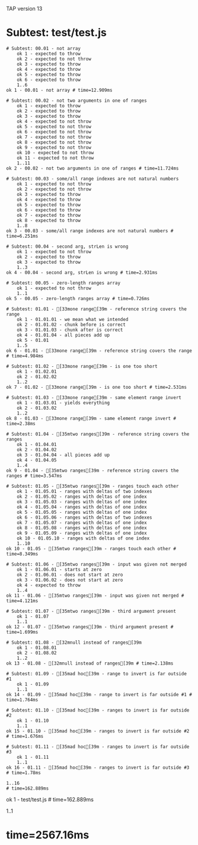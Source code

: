 TAP version 13
# Subtest: test/test.js
    # Subtest: 00.01 - not array
        ok 1 - expected to throw
        ok 2 - expected to not throw
        ok 3 - expected to throw
        ok 4 - expected to throw
        ok 5 - expected to throw
        ok 6 - expected to throw
        1..6
    ok 1 - 00.01 - not array # time=12.909ms
    
    # Subtest: 00.02 - not two arguments in one of ranges
        ok 1 - expected to throw
        ok 2 - expected to throw
        ok 3 - expected to throw
        ok 4 - expected to not throw
        ok 5 - expected to not throw
        ok 6 - expected to not throw
        ok 7 - expected to not throw
        ok 8 - expected to not throw
        ok 9 - expected to not throw
        ok 10 - expected to not throw
        ok 11 - expected to not throw
        1..11
    ok 2 - 00.02 - not two arguments in one of ranges # time=11.724ms
    
    # Subtest: 00.03 - some/all range indexes are not natural numbers
        ok 1 - expected to not throw
        ok 2 - expected to not throw
        ok 3 - expected to throw
        ok 4 - expected to throw
        ok 5 - expected to throw
        ok 6 - expected to throw
        ok 7 - expected to throw
        ok 8 - expected to throw
        1..8
    ok 3 - 00.03 - some/all range indexes are not natural numbers # time=6.251ms
    
    # Subtest: 00.04 - second arg, strLen is wrong
        ok 1 - expected to not throw
        ok 2 - expected to throw
        ok 3 - expected to throw
        1..3
    ok 4 - 00.04 - second arg, strLen is wrong # time=2.931ms
    
    # Subtest: 00.05 - zero-length ranges array
        ok 1 - expected to not throw
        1..1
    ok 5 - 00.05 - zero-length ranges array # time=0.726ms
    
    # Subtest: 01.01 - [33mone range[39m - reference string covers the range
        ok 1 - 01.01.01 - we mean what we intended
        ok 2 - 01.01.02 - chunk before is correct
        ok 3 - 01.01.03 - chunk after is correct
        ok 4 - 01.01.04 - all pieces add up
        ok 5 - 01.01
        1..5
    ok 6 - 01.01 - [33mone range[39m - reference string covers the range # time=4.984ms
    
    # Subtest: 01.02 - [33mone range[39m - is one too short
        ok 1 - 01.02.01
        ok 2 - 01.02.02
        1..2
    ok 7 - 01.02 - [33mone range[39m - is one too short # time=2.531ms
    
    # Subtest: 01.03 - [33mone range[39m - same element range invert
        ok 1 - 01.03.01 - yields everything
        ok 2 - 01.03.02
        1..2
    ok 8 - 01.03 - [33mone range[39m - same element range invert # time=2.38ms
    
    # Subtest: 01.04 - [35mtwo ranges[39m - reference string covers the ranges
        ok 1 - 01.04.01
        ok 2 - 01.04.02
        ok 3 - 01.04.04 - all pieces add up
        ok 4 - 01.04.05
        1..4
    ok 9 - 01.04 - [35mtwo ranges[39m - reference string covers the ranges # time=3.547ms
    
    # Subtest: 01.05 - [35mtwo ranges[39m - ranges touch each other
        ok 1 - 01.05.01 - ranges with deltas of two indexes
        ok 2 - 01.05.02 - ranges with deltas of one index
        ok 3 - 01.05.03 - ranges with deltas of one index
        ok 4 - 01.05.04 - ranges with deltas of one index
        ok 5 - 01.05.05 - ranges with deltas of one index
        ok 6 - 01.05.06 - ranges with deltas of two indexes
        ok 7 - 01.05.07 - ranges with deltas of one index
        ok 8 - 01.05.08 - ranges with deltas of one index
        ok 9 - 01.05.09 - ranges with deltas of one index
        ok 10 - 01.05.10 - ranges with deltas of one index
        1..10
    ok 10 - 01.05 - [35mtwo ranges[39m - ranges touch each other # time=8.349ms
    
    # Subtest: 01.06 - [35mtwo ranges[39m - input was given not merged
        ok 1 - 01.06.01 - starts at zero
        ok 2 - 01.06.01 - does not start at zero
        ok 3 - 01.06.02 - does not start at zero
        ok 4 - expected to throw
        1..4
    ok 11 - 01.06 - [35mtwo ranges[39m - input was given not merged # time=4.121ms
    
    # Subtest: 01.07 - [35mtwo ranges[39m - third argument present
        ok 1 - 01.07
        1..1
    ok 12 - 01.07 - [35mtwo ranges[39m - third argument present # time=1.699ms
    
    # Subtest: 01.08 - [32mnull instead of ranges[39m
        ok 1 - 01.08.01
        ok 2 - 01.08.02
        1..2
    ok 13 - 01.08 - [32mnull instead of ranges[39m # time=2.138ms
    
    # Subtest: 01.09 - [35mad hoc[39m - range to invert is far outside #1
        ok 1 - 01.09
        1..1
    ok 14 - 01.09 - [35mad hoc[39m - range to invert is far outside #1 # time=1.764ms
    
    # Subtest: 01.10 - [35mad hoc[39m - ranges to invert is far outside #2
        ok 1 - 01.10
        1..1
    ok 15 - 01.10 - [35mad hoc[39m - ranges to invert is far outside #2 # time=1.676ms
    
    # Subtest: 01.11 - [35mad hoc[39m - ranges to invert is far outside #3
        ok 1 - 01.11
        1..1
    ok 16 - 01.11 - [35mad hoc[39m - ranges to invert is far outside #3 # time=1.78ms
    
    1..16
    # time=162.889ms
ok 1 - test/test.js # time=162.889ms

1..1
# time=2567.16ms
